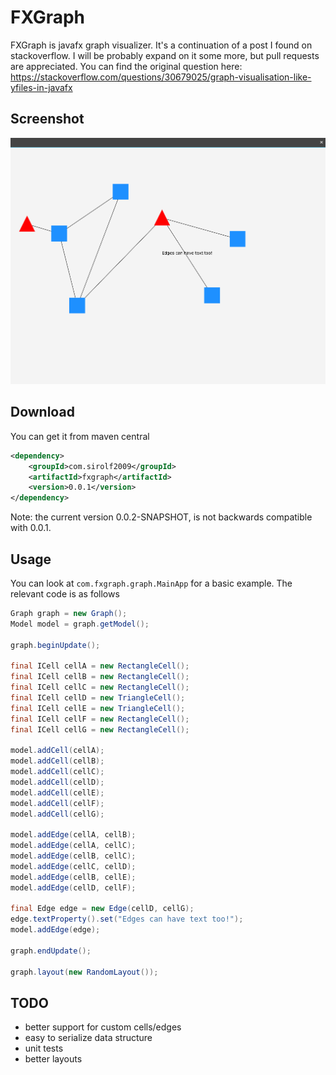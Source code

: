 # FXGraph

FXGraph is javafx graph visualizer. It's a continuation of a post I found on stackoverflow. I will be probably expand on it some more, but pull requests are appreciated.
You can find the original question here: https://stackoverflow.com/questions/30679025/graph-visualisation-like-yfiles-in-javafx

## Screenshot
![Screenshot](screenshot.png)

## Download
You can get it from maven central
```xml
<dependency>
	<groupId>com.sirolf2009</groupId>
	<artifactId>fxgraph</artifactId>
	<version>0.0.1</version>
</dependency>
``` 
Note: the current version 0.0.2-SNAPSHOT, is not backwards compatible with 0.0.1.

## Usage
You can look at ```com.fxgraph.graph.MainApp``` for a basic example. The relevant code is as follows
```java
Graph graph = new Graph();
Model model = graph.getModel();

graph.beginUpdate();

final ICell cellA = new RectangleCell();
final ICell cellB = new RectangleCell();
final ICell cellC = new RectangleCell();
final ICell cellD = new TriangleCell();
final ICell cellE = new TriangleCell();
final ICell cellF = new RectangleCell();
final ICell cellG = new RectangleCell();

model.addCell(cellA);
model.addCell(cellB);
model.addCell(cellC);
model.addCell(cellD);
model.addCell(cellE);
model.addCell(cellF);
model.addCell(cellG);

model.addEdge(cellA, cellB);
model.addEdge(cellA, cellC);
model.addEdge(cellB, cellC);
model.addEdge(cellC, cellD);
model.addEdge(cellB, cellE);
model.addEdge(cellD, cellF);

final Edge edge = new Edge(cellD, cellG);
edge.textProperty().set("Edges can have text too!");
model.addEdge(edge);

graph.endUpdate();

graph.layout(new RandomLayout());
``` 

## TODO
 - better support for custom cells/edges
 - easy to serialize data structure
 - unit tests
 - better layouts